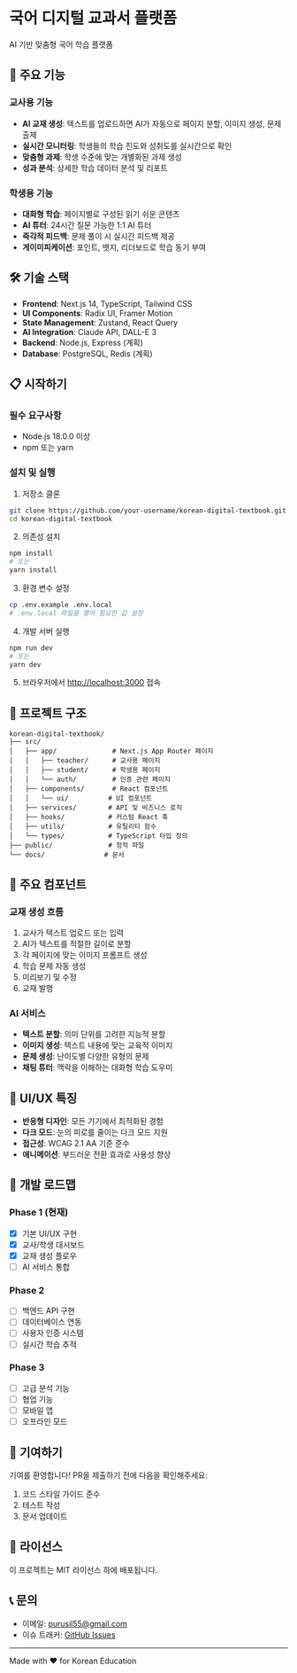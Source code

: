 # 국어 디지털 교과서 플랫폼

AI 기반 맞춤형 국어 학습 플랫폼

## 🚀 주요 기능

### 교사용 기능
- **AI 교재 생성**: 텍스트를 업로드하면 AI가 자동으로 페이지 분할, 이미지 생성, 문제 출제
- **실시간 모니터링**: 학생들의 학습 진도와 성취도를 실시간으로 확인
- **맞춤형 과제**: 학생 수준에 맞는 개별화된 과제 생성
- **성과 분석**: 상세한 학습 데이터 분석 및 리포트

### 학생용 기능
- **대화형 학습**: 페이지별로 구성된 읽기 쉬운 콘텐츠
- **AI 튜터**: 24시간 질문 가능한 1:1 AI 튜터
- **즉각적 피드백**: 문제 풀이 시 실시간 피드백 제공
- **게이미피케이션**: 포인트, 뱃지, 리더보드로 학습 동기 부여

## 🛠️ 기술 스택

- **Frontend**: Next.js 14, TypeScript, Tailwind CSS
- **UI Components**: Radix UI, Framer Motion
- **State Management**: Zustand, React Query
- **AI Integration**: Claude API, DALL-E 3
- **Backend**: Node.js, Express (계획)
- **Database**: PostgreSQL, Redis (계획)

## 📋 시작하기

### 필수 요구사항
- Node.js 18.0.0 이상
- npm 또는 yarn

### 설치 및 실행

1. 저장소 클론
```bash
git clone https://github.com/your-username/korean-digital-textbook.git
cd korean-digital-textbook
```

2. 의존성 설치
```bash
npm install
# 또는
yarn install
```

3. 환경 변수 설정
```bash
cp .env.example .env.local
# .env.local 파일을 열어 필요한 값 설정
```

4. 개발 서버 실행
```bash
npm run dev
# 또는
yarn dev
```

5. 브라우저에서 [http://localhost:3000](http://localhost:3000) 접속

## 📁 프로젝트 구조

```
korean-digital-textbook/
├── src/
│   ├── app/              # Next.js App Router 페이지
│   │   ├── teacher/      # 교사용 페이지
│   │   ├── student/      # 학생용 페이지
│   │   └── auth/         # 인증 관련 페이지
│   ├── components/       # React 컴포넌트
│   │   └── ui/          # UI 컴포넌트
│   ├── services/        # API 및 비즈니스 로직
│   ├── hooks/           # 커스텀 React 훅
│   ├── utils/           # 유틸리티 함수
│   └── types/           # TypeScript 타입 정의
├── public/              # 정적 파일
└── docs/               # 문서
```

## 🔧 주요 컴포넌트

### 교재 생성 흐름
1. 교사가 텍스트 업로드 또는 입력
2. AI가 텍스트를 적절한 길이로 분할
3. 각 페이지에 맞는 이미지 프롬프트 생성
4. 학습 문제 자동 생성
5. 미리보기 및 수정
6. 교재 발행

### AI 서비스
- **텍스트 분할**: 의미 단위를 고려한 지능적 분할
- **이미지 생성**: 텍스트 내용에 맞는 교육적 이미지
- **문제 생성**: 난이도별 다양한 유형의 문제
- **채팅 튜터**: 맥락을 이해하는 대화형 학습 도우미

## 🎨 UI/UX 특징

- **반응형 디자인**: 모든 기기에서 최적화된 경험
- **다크 모드**: 눈의 피로를 줄이는 다크 모드 지원
- **접근성**: WCAG 2.1 AA 기준 준수
- **애니메이션**: 부드러운 전환 효과로 사용성 향상

## 🚧 개발 로드맵

### Phase 1 (현재)
- [x] 기본 UI/UX 구현
- [x] 교사/학생 대시보드
- [x] 교재 생성 플로우
- [ ] AI 서비스 통합

### Phase 2
- [ ] 백엔드 API 구현
- [ ] 데이터베이스 연동
- [ ] 사용자 인증 시스템
- [ ] 실시간 학습 추적

### Phase 3
- [ ] 고급 분석 기능
- [ ] 협업 기능
- [ ] 모바일 앱
- [ ] 오프라인 모드

## 🤝 기여하기

기여를 환영합니다! PR을 제출하기 전에 다음을 확인해주세요:

1. 코드 스타일 가이드 준수
2. 테스트 작성
3. 문서 업데이트

## 📄 라이선스

이 프로젝트는 MIT 라이선스 하에 배포됩니다.

## 📞 문의

- 이메일: purusil55@gmail.com
- 이슈 트래커: [GitHub Issues](https://github.com/JihunKong/korean-digital-textbook/issues)

---

Made with ❤️ for Korean Education